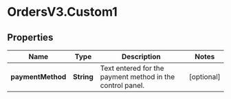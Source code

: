 # OrdersV3.Custom1

## Properties
Name | Type | Description | Notes
------------ | ------------- | ------------- | -------------
**paymentMethod** | **String** | Text entered for the payment method in the control panel.  | [optional] 
